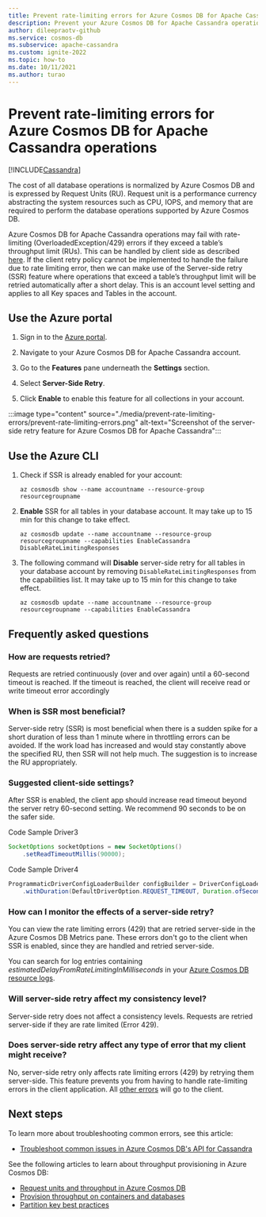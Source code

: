 ```yaml
---
title: Prevent rate-limiting errors for Azure Cosmos DB for Apache Cassandra.
description: Prevent your Azure Cosmos DB for Apache Cassandra operations from hitting rate limiting errors with the SSR (server-side retry) feature
author: dileepraotv-github
ms.service: cosmos-db
ms.subservice: apache-cassandra
ms.custom: ignite-2022
ms.topic: how-to
ms.date: 10/11/2021
ms.author: turao
---
```


# Prevent rate-limiting errors for Azure Cosmos DB for Apache Cassandra operations
[!INCLUDE[Cassandra](../includes/appliesto-cassandra.md)]

The cost of all database operations is normalized by Azure Cosmos DB and is expressed by Request Units (RU). Request unit is a performance currency abstracting the system resources such as CPU, IOPS, and memory that are required to perform the database operations supported by Azure Cosmos DB.

Azure Cosmos DB for Apache Cassandra operations may fail with rate-limiting (OverloadedException/429) errors if they exceed a table’s throughput limit (RUs). This can be handled by client side as described [here](scale-account-throughput.md#handling-rate-limiting-429-errors). If the client retry policy cannot be implemented to handle the failure due to rate limiting error, then we can make use of the Server-side retry (SSR) feature where operations that exceed a table’s throughput limit will be retried automatically after a short delay. This is an account level setting and applies to all Key spaces and Tables in the account.

## Use the Azure portal

1. Sign in to the [Azure portal](https://portal.azure.com/).

2. Navigate to your Azure Cosmos DB for Apache Cassandra account.

3. Go to the **Features** pane underneath the **Settings** section.

4. Select **Server-Side Retry**.

5. Click **Enable** to enable this feature for all collections in your account.

:::image type="content" source="./media/prevent-rate-limiting-errors/prevent-rate-limiting-errors.png" alt-text="Screenshot of the server-side retry feature for Azure Cosmos DB for Apache Cassandra":::

## Use the Azure CLI

1. Check if SSR is already enabled for your account:

   ```azurecli-interactive
   az cosmosdb show --name accountname --resource-group resourcegroupname
   ```

2. **Enable** SSR for all tables in your database account. It may take up to 15 min for this change to take effect.

   ```azurecli-interactive
   az cosmosdb update --name accountname --resource-group resourcegroupname --capabilities EnableCassandra DisableRateLimitingResponses
   ```

3. The following command will **Disable** server-side retry for all tables in your database account by removing `DisableRateLimitingResponses` from the capabilities list. It may take up to 15 min for this change to take effect.

   ```azurecli-interactive
   az cosmosdb update --name accountname --resource-group resourcegroupname --capabilities EnableCassandra
   ```

## Frequently asked questions

### How are requests retried?

Requests are retried continuously (over and over again) until a 60-second timeout is reached. If the timeout is reached, the client will receive read or write timeout error accordingly

### When is SSR most beneficial?

Server-side retry (SSR) is most beneficial when there is a sudden spike for a short duration of less than 1 minute where in throttling errors can be avoided. If the work load has increased and would stay constantly above the specified RU, then SSR will not help much. The suggestion is to increase the RU appropriately.

### Suggested client-side settings?

After SSR is enabled, the client app should increase read timeout beyond the server retry 60-second setting. We recommend 90 seconds to be on the safer side.

Code Sample Driver3
```java
SocketOptions socketOptions = new SocketOptions()
	.setReadTimeoutMillis(90000); 
```
Code Sample Driver4  
```java
ProgrammaticDriverConfigLoaderBuilder configBuilder = DriverConfigLoader.programmaticBuilder()
	.withDuration(DefaultDriverOption.REQUEST_TIMEOUT, Duration.ofSeconds(90)); 
```

### How can I monitor the effects of a server-side retry?

You can view the rate limiting errors (429) that are retried server-side in the Azure Cosmos DB Metrics pane. These errors don't go to the client when SSR is enabled, since they are handled and retried server-side.

You can search for log entries containing *estimatedDelayFromRateLimitingInMilliseconds* in your [Azure Cosmos DB resource logs](../monitor-resource-logs.md).

### Will server-side retry affect my consistency level?

Server-side retry does not affect a consistency levels. Requests are retried server-side if they are rate limited (Error 429).

### Does server-side retry affect any type of error that my client might receive?

No, server-side retry only affects rate limiting errors (429) by retrying them server-side. This feature prevents you from having to handle rate-limiting errors in the client application. All [other errors](troubleshoot-common-issues.md) will go to the client.

## Next steps

To learn more about troubleshooting common errors, see this article:

* [Troubleshoot common issues in Azure Cosmos DB's API for Cassandra](troubleshoot-common-issues.md)


See the following articles to learn about throughput provisioning in Azure Cosmos DB:

* [Request units and throughput in Azure Cosmos DB](../request-units.md)
* [Provision throughput on containers and databases](how-to-provision-throughput.md) 
* [Partition key best practices](partitioning.md)
